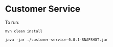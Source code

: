 <h1>Customer Service</h1>

To run:<br> 
```
mvn clean install

java -jar ./customer-service-0.0.1-SNAPSHOT.jar
```